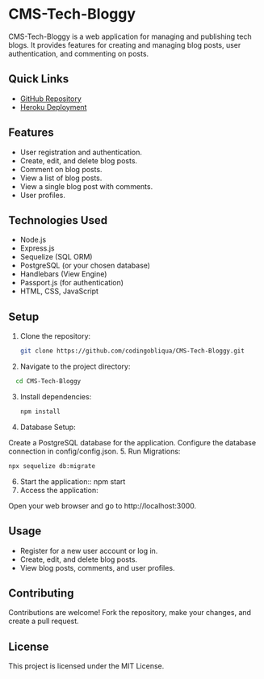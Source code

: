 # CMS-Tech-Bloggy

CMS-Tech-Bloggy is a web application for managing and publishing tech blogs. It provides features for creating and managing blog posts, user authentication, and commenting on posts.
## Quick Links
- [GitHub Repository](https://github.com/CodingObliqua/CMS-Tech-Bloggy)
- [Heroku Deployment](https://damp-scrubland-92481-fe9300a7e276.herokuapp.com)
## Features

- User registration and authentication.
- Create, edit, and delete blog posts.
- Comment on blog posts.
- View a list of blog posts.
- View a single blog post with comments.
- User profiles.

## Technologies Used

- Node.js
- Express.js
- Sequelize (SQL ORM)
- PostgreSQL (or your chosen database)
- Handlebars (View Engine)
- Passport.js (for authentication)
- HTML, CSS, JavaScript

## Setup

1. Clone the repository:

   ```bash
   git clone https://github.com/codingobliqua/CMS-Tech-Bloggy.git
   ```
2. Navigate to the project directory:  
``` bash
  cd CMS-Tech-Bloggy
```
3. Install dependencies:
   ``` bash
   npm install
   ```
4. Database Setup:

Create a PostgreSQL database for the application.
Configure the database connection in config/config.json.
5. Run Migrations:
``` bash
npx sequelize db:migrate
```
6. Start the application::
   npm start
7. Access the application:

Open your web browser and go to http://localhost:3000.

## Usage
- Register for a new user account or log in.
- Create, edit, and delete blog posts.
- View blog posts, comments, and user profiles.
## Contributing
Contributions are welcome! Fork the repository, make your changes, and create a pull request.

## License
This project is licensed under the MIT License.
